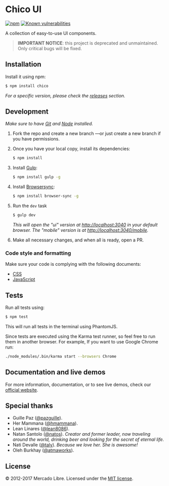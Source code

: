 # Chico UI

[![npm](https://img.shields.io/npm/v/chico.svg)](https://www.npmjs.com/package/chico)
[![Known vulnerabilities](https://snyk.io/test/github/mercadolibre/chico/badge.svg)](https://snyk.io/test/github/mercadolibre/chico)

A collection of easy-to-use UI components.

> **IMPORTANT NOTICE**: this project is deprecated and unmaintained.
> Only critical bugs will be fixed.

## Installation

Install it using npm:

```sh
$ npm install chico
```

*For a specific version, please check the
[releases](https://github.com/mercadolibre/chico/releases) section.*

## Development

*Make sure to have [Git](http://git-scm.com/) and
[Node](http://nodejs.org/) installed.*

1. Fork the repo and create a new branch —or just create a new branch if you
    have permissions.

2. Once you have your local copy, install its dependencies:

    ```sh
    $ npm install
    ```

3. Install [Gulp](https://gulpjs.com/):

    ```sh
    $ npm install gulp -g
    ```

4. Install [Browsersync](https://www.browsersync.io/):

    ```sh
    $ npm install browser-sync -g
    ```

5. Run the `dev` task

    ```sh
    $ gulp dev
    ```

    *This will open the "ui" version at
    [http://localhost:3040](http://localhost:3040/) in your default browser.
    The "mobile" version is at
    [http://localhost:3040/mobile](http://localhost:3040/mobile).*

6. Make all necessary changes, and when all is ready, open a PR.

### Code style and formatting

Make sure your code is complying with the following documents:

- [CSS](https://github.com/mercadolibre/css-style-guide)
- [JavaScript](https://github.com/mercadolibre/javascript-style-guide)

## Tests

Run all tests using:

```sh
$ npm test
```

This will run all tests in the terminal using PhantomJS.

Since tests are executed using the Karma test runner, so feel free to run
them in another browser. For example, If you want to use Google Chrome run:

```sh
./node_modules/.bin/karma start --browsers Chrome
```

## Documentation and live demos

For more information, documentation, or to see live demos, check our
[official website](http://chico.mercadolibre.com/).

## Special thanks

- Guille Paz ([@pazguille](https://twitter.com/pazguille)).
- Her Mammana ([@hmammana](https://twitter.com/hmammana)).
- Lean Linares ([@lean8086](https://twitter.com/lean8086)).
- Natan Santolo ([@natos](https://twitter.com/natos)). *Creator and former
    leader, now traveling around the world, drinking beer and looking for
    the secret of eternal life.*
- Nati Devalle ([@taly](https://twitter.com/taly)). *Because we love her.
    She is awesome!*
- Oleh Burkhay ([@atmaworks](https://twitter.com/atmaworks)).

## License

© 2012-2017 Mercado Libre. Licensed under the [MIT license](LICENSE.txt).
